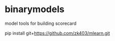 # binarymodels

model tools for building scorecard

pip install git+https://github.com/zk403/mlearn.git

